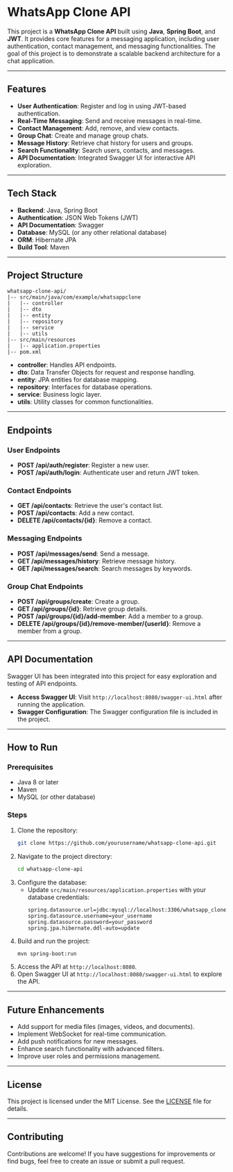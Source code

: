# WhatsApp Clone API

This project is a **WhatsApp Clone API** built using **Java**, **Spring Boot**, and **JWT**. It provides core features for a messaging application, including user authentication, contact management, and messaging functionalities. The goal of this project is to demonstrate a scalable backend architecture for a chat application.

---

## Features

- **User Authentication**: Register and log in using JWT-based authentication.
- **Real-Time Messaging**: Send and receive messages in real-time.
- **Contact Management**: Add, remove, and view contacts.
- **Group Chat**: Create and manage group chats.
- **Message History**: Retrieve chat history for users and groups.
- **Search Functionality**: Search users, contacts, and messages.
- **API Documentation**: Integrated Swagger UI for interactive API exploration.

---

## Tech Stack

- **Backend**: Java, Spring Boot
- **Authentication**: JSON Web Tokens (JWT)
- **API Documentation**: Swagger
- **Database**: MySQL (or any other relational database)
- **ORM**: Hibernate JPA
- **Build Tool**: Maven

---

## Project Structure

```
whatsapp-clone-api/
|-- src/main/java/com/example/whatsappclone
|   |-- controller
|   |-- dto
|   |-- entity
|   |-- repository
|   |-- service
|   |-- utils
|-- src/main/resources
|   |-- application.properties
|-- pom.xml
```

- **controller**: Handles API endpoints.
- **dto**: Data Transfer Objects for request and response handling.
- **entity**: JPA entities for database mapping.
- **repository**: Interfaces for database operations.
- **service**: Business logic layer.
- **utils**: Utility classes for common functionalities.

---

## Endpoints

### User Endpoints
- **POST /api/auth/register**: Register a new user.
- **POST /api/auth/login**: Authenticate user and return JWT token.

### Contact Endpoints
- **GET /api/contacts**: Retrieve the user's contact list.
- **POST /api/contacts**: Add a new contact.
- **DELETE /api/contacts/{id}**: Remove a contact.

### Messaging Endpoints
- **POST /api/messages/send**: Send a message.
- **GET /api/messages/history**: Retrieve message history.
- **GET /api/messages/search**: Search messages by keywords.

### Group Chat Endpoints
- **POST /api/groups/create**: Create a group.
- **GET /api/groups/{id}**: Retrieve group details.
- **POST /api/groups/{id}/add-member**: Add a member to a group.
- **DELETE /api/groups/{id}/remove-member/{userId}**: Remove a member from a group.

---

## API Documentation

Swagger UI has been integrated into this project for easy exploration and testing of API endpoints.

- **Access Swagger UI**: Visit `http://localhost:8080/swagger-ui.html` after running the application.
- **Swagger Configuration**: The Swagger configuration file is included in the project.

---

## How to Run

### Prerequisites
- Java 8 or later
- Maven
- MySQL (or other database)

### Steps
1. Clone the repository:
   ```bash
   git clone https://github.com/yourusername/whatsapp-clone-api.git
   ```
2. Navigate to the project directory:
   ```bash
   cd whatsapp-clone-api
   ```
3. Configure the database:
   - Update `src/main/resources/application.properties` with your database credentials:
     ```properties
     spring.datasource.url=jdbc:mysql://localhost:3306/whatsapp_clone
     spring.datasource.username=your_username
     spring.datasource.password=your_password
     spring.jpa.hibernate.ddl-auto=update
     ```
4. Build and run the project:
   ```bash
   mvn spring-boot:run
   ```
5. Access the API at `http://localhost:8080`.
6. Open Swagger UI at `http://localhost:8080/swagger-ui.html` to explore the API.

---

## Future Enhancements
- Add support for media files (images, videos, and documents).
- Implement WebSocket for real-time communication.
- Add push notifications for new messages.
- Enhance search functionality with advanced filters.
- Improve user roles and permissions management.

---

## License

This project is licensed under the MIT License. See the [LICENSE](LICENSE) file for details.

---

## Contributing

Contributions are welcome! If you have suggestions for improvements or find bugs, feel free to create an issue or submit a pull request.
